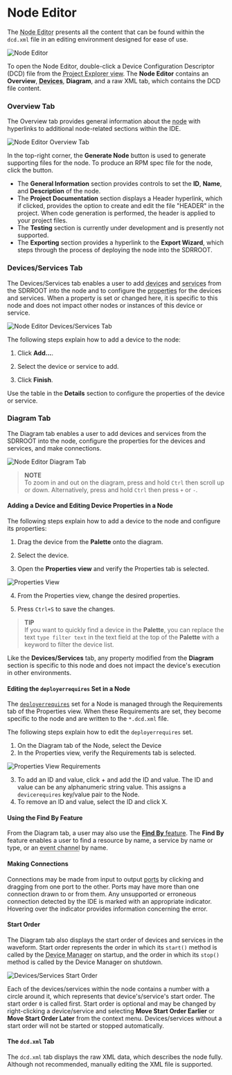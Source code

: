 # Node Editor

The <abbr title="See Glossary.">Node Editor</abbr> presents all the content that can be found within the `dcd.xml` file in an editing environment designed for ease of use.

![Node Editor](../images/dcdDiagram.png)

To open the Node Editor, double-click a Device Configuration Descriptor (DCD) file from the <abbr title="See Glossary.">Project Explorer view</abbr>. The **Node Editor** contains an **Overview**, **<abbr title="See Glossary.">Devices</abbr>**, **Diagram**, and a raw XML tab, which contains the DCD file content.

### Overview Tab
The Overview tab provides general information about the <abbr title="See Glossary.">node</abbr> with hyperlinks to additional node-related sections within the IDE.

![Node Editor Overview Tab](../images/dcdOverview.png)

In the top-right corner, the **Generate Node** button is used to generate supporting files for the node. To produce an RPM spec file for the node, click the button.

  - The **General Information** section provides controls to set the **ID**, **Name**, and **Description** of the node.
  - The **Project Documentation** section displays a Header hyperlink, which if clicked, provides the option to create and edit the file "HEADER" in the project. When code generation is performed, the header is applied to your project files.
  - The **Testing** section is currently under development and is presently not supported.
  - The **Exporting** section provides a hyperlink to the **Export Wizard**, which steps through the process of deploying the node into the SDRROOT.

### Devices/Services Tab
The Devices/Services tab enables a user to add <abbr title="See Glossary.">devices</abbr> and <abbr title="See Glossary.">services</abbr> from the SDRROOT into the node and to configure the <abbr title="See Glossary.">properties</abbr> for the devices and services. When a property is set or changed here, it is specific to this node and does not impact other nodes or instances of this device or service.

![Node Editor Devices/Services Tab](../images/dcdDevices.png)

The following steps explain how to add a device to the node:

1.  Click **Add...**.

2.  Select the device or service to add.

3.  Click **Finish**.

Use the table in the **Details** section to configure the properties of the device or service.

### Diagram Tab
The Diagram tab enables a user to add devices and services from the SDRROOT into the node, configure the properties for the devices and services, and make connections.

![Node Editor Diagram Tab](../images/dcdDiagram.png)


> **NOTE**  
> To zoom in and out on the diagram, press and hold `Ctrl` then scroll up or down. Alternatively, press and hold `Ctrl` then press `+` or `-`.  

#### Adding a Device and Editing Device Properties in a Node
The following steps explain how to add a device to the node and configure its properties:

1.  Drag the device from the **Palette** onto the diagram.

2.  Select the device.

3.  Open the **Properties view** and verify the Properties tab is selected.

![Properties View](../images/nodeproperties.png)

4.  From the Properties view, change the desired properties.

5.  Press `Ctrl+S` to save the changes.


> **TIP**  
> If you want to quickly find a device in the **Palette**, you can replace the text `type filter text` in the text field at the top of the **Palette** with a keyword to filter the device list.  

Like the **Devices/Services** tab, any property modified from the **Diagram** section is specific to this node and does not impact the device's execution in other environments.

#### Editing the `deployerrequires` Set in a Node
The [`deployerrequires`](../../waveforms/deployment-resources.html#binding-components-to-executable-devices) set for a Node is managed through the Requirements tab of the Properties view. When these Requirements are set, they become specific to the node and are written to the `*.dcd.xml` file.

The following steps explain how to edit the `deployerrequires` set.

1.  On the Diagram tab of the Node, select the Device
2.  In the Properties view, verify the Requirements tab is selected.

![Properties View Requirements](../images/noderequirementstab.png)

3.  To add an ID and value, click + and add the ID and value. The ID and value can be any alphanumeric string value. This assigns a `devicerequires` key/value pair to the Node.
4.  To remove an ID and value, select the ID and click X.

#### Using the Find By Feature
From the Diagram tab, a user may also use the [**Find By** feature](../../runtime-environment/applications.html#using-the-find-by-feature). The **Find By** feature enables a user to find a resource by name, a service by name or type, or an <abbr title="See Glossary.">event channel</abbr> by name.

#### Making Connections
Connections may be made from input to output <abbr title="See Glossary.">ports</abbr> by clicking and dragging from one port to the other. Ports may have more than one connection drawn to or from them. Any unsupported or erroneous connection detected by the IDE is marked with an appropriate indicator. Hovering over the indicator provides information concerning the error.

#### Start Order
The Diagram tab also displays the start order of devices and services in the waveform.  Start order represents the order in which its `start()` method is called by the <abbr title="See Glossary.">Device Manager</abbr> on startup, and the order in which its `stop()` method is called by the Device Manager on shutdown.

![Devices/Services Start Order](../images/dcd_start_order.png)

Each of the devices/services within the node contains a number with a circle around it, which represents that device's/service's start order. The start order `0` is called first. Start order is optional and may be changed by right-clicking a device/service and selecting **Move Start Order Earlier** or **Move Start Order Later** from the context menu. Devices/services without a start order will not be started or stopped automatically.

#### The `dcd.xml` Tab
The `dcd.xml` tab displays the raw XML data, which describes the node fully. Although not recommended, manually editing the XML file is supported.
